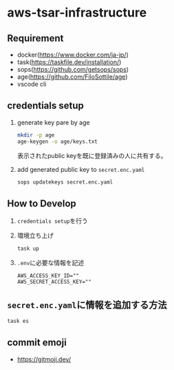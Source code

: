 # aws-tsar-infrastructure

## Requirement

- docker(<https://www.docker.com/ja-jp/>)
- task(<https://taskfile.dev/installation/>)
- sops(<https://github.com/getsops/sops>)
- age(<https://github.com/FiloSottile/age>)
- vscode cli

## credentials setup

1. generate key pare by age

    ```sh
    mkdir -p age
    age-keygen -o age/keys.txt
    ```

    表示されたpublic keyを既に登録済みの人に共有する。

2. add generated public key to `secret.enc.yaml`

    ```sh
    sops updatekeys secret.enc.yaml
    ```

## How to Develop

1. `credentials setup`を行う

1. 環境立ち上げ

    ```sh
    task up
    ```

1. `.env`に必要な情報を記述

    ```text
    AWS_ACCESS_KEY_ID=""
    AWS_SECRET_ACCESS_KEY=""
    ```

## `secret.enc.yaml`に情報を追加する方法

```sh
task es
```

## commit emoji

- <https://gitmoji.dev/>
